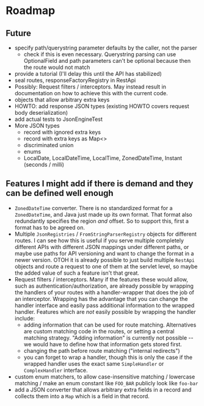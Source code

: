 
# Roadmap

## Future

* specify path/querystring parameter defaults by the caller, not the parser
  * check if this is even necessary. Querystring parsing can use OptionalField and path parameters can't be optional
    because then the route would not match
* provide a tutorial (I'll delay this until the API has stabilized)
* seal routes, responseFactoryRegistry in RestApi
* Possibly: Request filters / interceptors. May instead result in documentation on how to achieve this with the current code.
* objects that allow arbitrary extra keys
* HOWTO: add response JSON types (existing HOWTO covers request body deserialization)
* add actual tests to JsonEngineTest
* More JSON types
  * record with ignored extra keys
  * record with extra keys as Map<>
  * discriminated union
  * enums
  * LocalDate, LocalDateTime, LocalTime, ZonedDateTime, Instant (seconds / milli)

## Features I might add if there is demand and they can be defined well enough

* `ZonedDateTime` converter. There is no standardized format for a `ZonedDateTime`, and Java just made up its own
  format. That format also redundantly specifies the region _and_ offset. So to support this, first a format has to
  be agreed on.
* Multiple `JsonRegistries` / `FromStringParserRegistry` objects for different routes. I can see how this is useful
  if you serve multiple completely different APIs with different JSON mappings under different paths, or maybe use
  paths for API versioning and want to change the format in a newer version. OTOH it is already possible to just build
  multiple `RestApi` objects and route a request to one of them at the servlet level, so maybe the added value of such
  a feature isn't that great.
* Request filters / interceptors. Many if the features these would allow, such as authentication/authorization, are
  already possible by wrapping the handlers of your routes with a handler-wrapper that does the job of an interceptor.
  Wrapping has the advantage that you can change the handler interface and easily pass additional information to the
  wrapped handler. Features which are _not_ easily possible by wrapping the handler include:
  * adding information that can be used for route matching. Alternatives are custom matching code in the routes, or
    setting a central matching strategy. "Adding information" is currently not possible -- we would have to define
    how that information gets stored first.
  * changing the path before route matching ("internal redirects")
  * you can forget to wrap a handler, though this is only the case if the wrapped handler uses the exact same
    `SimpleHandler` or `ComplexHandler` interface.
* custom enum matchers, to allow case-insensitive matching / lowercase matching / make an enum constant like
  `FOO_BAR` publicly look like `foo-bar`
* add a JSON converter that allows arbitrary extra fields in a record and collects them into a `Map` which is a
  field in that record.

